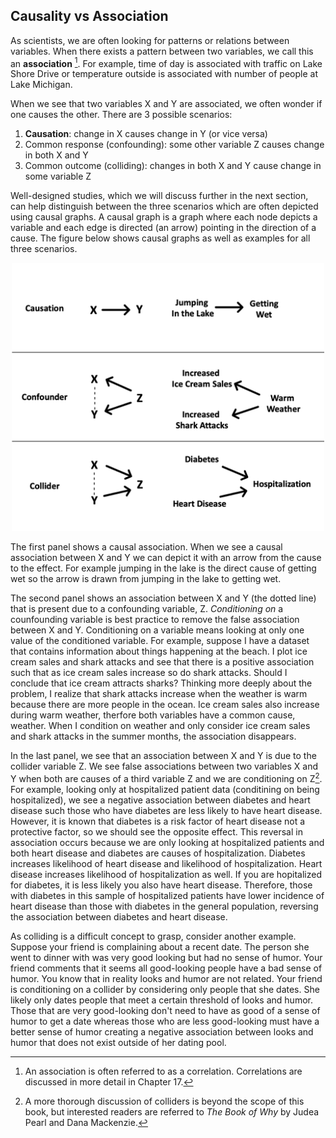 ## Causality vs Association

As scientists, we are often looking for patterns or relations between variables. When there exists a pattern between two variables, we call this an **association** [^*]. For example, time of day is associated with traffic on Lake Shore Drive or temperature outside is associated with number of people at Lake Michigan.

When we see that two variables X and Y are associated, we often wonder if one causes the other. There are 3 possible scenarios:
1. **Causation**: change in X causes change in Y (or vice versa)
2. Common response (confounding): some other variable Z causes change in both X and Y
3. Common outcome (colliding): changes in both X and Y cause change in some variable Z

Well-designed studies, which we will discuss further in the next section, can help distinguish between the three scenarios which are often depicted using causal graphs. A causal graph is a graph where each node depicts a variable and each edge is directed (an arrow) pointing in the direction of a cause. The figure below shows causal graphs as well as examples for all three scenarios.

<p style="text-align:center;">
<img src="Causality.png" alt="Three Types of Association" width="500"/>
</p>

The first panel shows a causal association. When we see a causal association between X and Y we can depict it with an arrow from the cause to the effect. For example jumping in the lake is the direct cause of getting wet so the arrow is drawn from jumping in the lake to getting wet. 

The second panel shows an association between X and Y (the dotted line) that is present due to a confounding variable, Z. *Conditioning on* a counfounding variable is best practice to remove the false association between X and Y. Conditioning on a variable means looking at only one value of the conditioned variable. For example, suppose I have a dataset that contains information about things happening at the beach. I plot ice cream sales and shark attacks and see that there is a positive association such that as ice cream sales increase so do shark attacks. Should I conclude that ice cream attracts sharks? Thinking more deeply about the problem, I realize that shark attacks increase when the weather is warm because there are more people in the ocean. Ice cream sales also increase during warm weather, therfore both variables have a common cause, weather. When I condition on weather and only consider ice cream sales and shark attacks in the summer months, the association disappears.

In the last panel, we see that an association between X and Y is due to the collider variable Z. We see false associations between two variables X and Y when both are causes of a third variable Z and we are conditioning on Z[^**]. For example, looking only at hospitalized patient data (conditining on being hospitalized), we see a negative association between diabetes and heart disease such those who have diabetes are less likely to have heart disease. However, it is known that diabetes is a risk factor of heart disease not a protective factor, so we should see the opposite effect. This reversal in association occurs because we are only looking at hospitalized patients and both heart disease and diabetes are causes of hospitalization. Diabetes increases likelihood of heart disease and likelihood of hospitalization. Heart disease increases likelihood of hospitalization as well. If you are hopitalized for diabetes, it is less likely you also have heart disease. Therefore, those with diabetes in this sample of hospitalized patients have lower incidence of heart disease than those with diabetes in the general population, reversing the association between diabetes and heart disease. 

As colliding is a difficult concept to grasp, consider another example. Suppose your friend is complaining about a recent date. The person she went to dinner with was very good looking but had no sense of humor. Your friend comments that it seems all good-looking people have a bad sense of humor. You know that in reality looks and humor are not related. Your friend is conditioning on a collider by considering only people that she dates. She likely only dates people that meet a certain threshold of looks and humor. Those that are very good-looking don't need to have as good of a sense of humor to get a date whereas those who are less good-looking must have a better sense of humor creating a negative association between looks and humor that does not exist outside of her dating pool.

[^*]: An association is often referred to as a correlation. Correlations are discussed in more detail in Chapter 17.
[^**]: A more thorough discussion of colliders is beyond the scope of this book, but interested readers are referred to *The Book of Why* by Judea Pearl and Dana Mackenzie.
